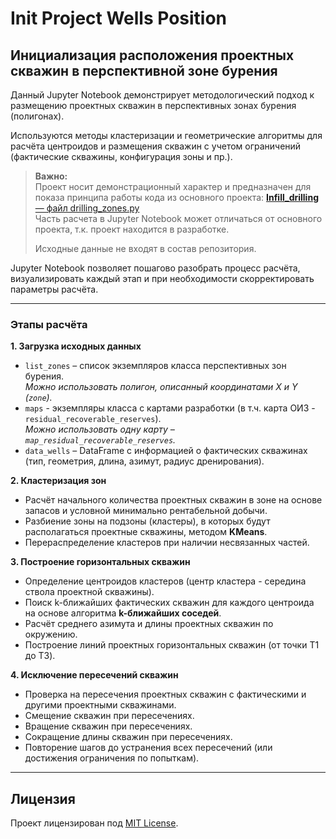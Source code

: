 # Init Project Wells Position
## Инициализация расположения проектных скважин в перспективной зоне бурения

Данный Jupyter Notebook демонстрирует методологический подход к размещению проектных скважин в перспективных зонах бурения (полигонах).
 
Используются методы кластеризации и геометрические алгоритмы для расчёта центроидов и размещения скважин с учетом ограничений 
(фактические скважины, конфигурация зоны и пр.).

> **Важно:**  
> Проект носит демонстрационный характер и предназначен для показа принципа работы кода из основного проекта: 
> [**Infill_drilling** — файл drilling_zones.py](https://github.com/Alina-Murzakova/Infill_drilling/blob/main/app/drill_zones/drilling_zones.py)  
> Часть расчета в Jupyter Notebook может отличаться от основного проекта, т.к. проект находится в разработке.
> 
> Исходные данные не входят в состав репозитория.  

Jupyter Notebook позволяет пошагово разобрать процесс расчёта,
визуализировать каждый этап и при необходимости скорректировать параметры расчёта.

---

### Этапы расчёта  

**1. Загрузка исходных данных**  
  * `list_zones` – список экземпляров класса перспективных зон бурения.  
  *Можно использовать полигон, описанный координатами X и Y (`zone`).*
  * `maps` - экземпляры класса с картами разработки (в т.ч. карта ОИЗ - `residual_recoverable_reserves`).  
  *Можно использовать одну карту – `map_residual_recoverable_reserves`.*
  * `data_wells` – DataFrame c информацией о фактических скважинах (тип, геометрия, длина, азимут, радиус дренирования). 

**2. Кластеризация зон**  
  * Расчёт начального количества проектных скважин в зоне на основе запасов и условной минимально рентабельной добычи.  
  * Разбиение зоны на подзоны (кластеры), в которых будут располагаться проектные скважины, методом **KMeans**.
  * Перераспределение кластеров при наличии несвязанных частей.

**3. Построение горизонтальных скважин**
  * Определение центроидов кластеров (центр кластера - середина ствола проектной скважины).
  * Поиск k-ближайших фактических скважин для каждого центроида на основе алгоритма **k-ближайших соседей**.
  * Расчёт среднего азимута и длины проектных скважин по окружению.
  * Построение линий проектных горизонтальных скважин (от точки T1 до T3).

**4. Исключение пересечений скважин**
  * Проверка на пересечения проектных скважин с фактическими и другими проектными скважинами.
  * Смещение скважин при пересечениях.
  * Вращение скважин при пересечениях.
  * Сокращение длины скважин при пересечениях.
  * Повторение шагов до устранения всех пересечений (или достижения ограничения по попыткам).

---

## Лицензия
Проект лицензирован под [MIT License](LICENSE).